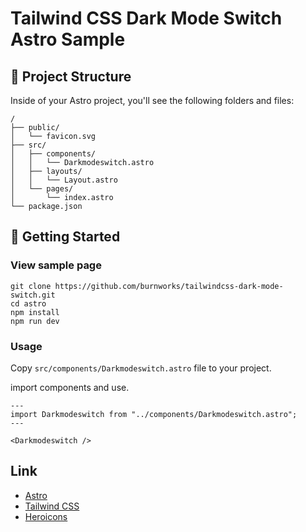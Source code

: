 # Tailwind CSS Dark Mode Switch Astro Sample

## 🚀 Project Structure

Inside of your Astro project, you'll see the following folders and files:

```
/
├── public/
│   └── favicon.svg
├── src/
│   ├── components/
│   │   └── Darkmodeswitch.astro
│   ├── layouts/
│   │   └── Layout.astro
│   └── pages/
│       └── index.astro
└── package.json
```

## 🧞 Getting Started

### View sample page

```shell
git clone https://github.com/burnworks/tailwindcss-dark-mode-switch.git
cd astro
npm install
npm run dev
```

### Usage

Copy `src/components/Darkmodeswitch.astro` file to your project.

import components and use.

```astro
---
import Darkmodeswitch from "../components/Darkmodeswitch.astro";
---

<Darkmodeswitch />
```

## Link

- [Astro](https://astro.build/)
- [Tailwind CSS](https://tailwindcss.com/)
- [Heroicons](https://heroicons.com/)
